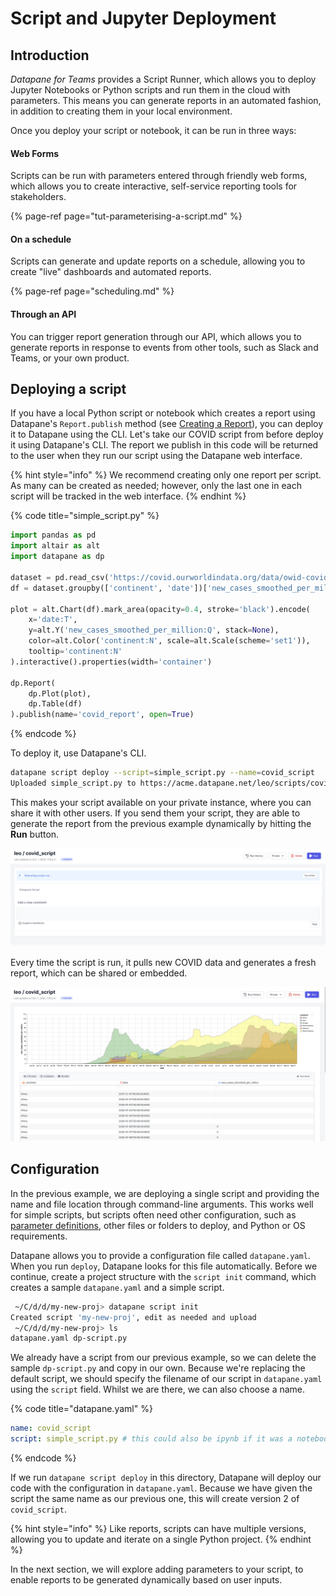 # Script and Jupyter Deployment

## Introduction

_Datapane for Teams_ provides a Script Runner, which allows you to deploy Jupyter Notebooks or Python scripts and run them in the cloud with parameters. This means you can generate reports in an automated fashion, in addition to creating them in your local environment.

Once you deploy your script or notebook, it can be run in three ways:

#### Web Forms

Scripts can be run with parameters entered through friendly web forms, which allows you to create interactive, self-service reporting tools for stakeholders.

{% page-ref page="tut-parameterising-a-script.md" %}

#### On a schedule

Scripts can generate and update reports on a schedule, allowing you to create "live" dashboards and automated reports.

{% page-ref page="scheduling.md" %}

#### Through an API

You can trigger report generation through our API, which allows you to generate reports in response to events from other tools, such as Slack and Teams, or your own product.

## Deploying a script

If you have a local Python script or notebook which creates a report using Datapane's `Report.publish` method \(see [Creating a Report](../tutorials/tut-creating-a-report.md)\), you can deploy it to Datapane using the CLI. Let's take our COVID script from before deploy it using Datapane's CLI. The report we publish in this code will be returned to the user when they run our script using the Datapane web interface.

{% hint style="info" %}
We recommend creating only one report per script. As many can be created as needed; however, only the last one in each script will be tracked in the web interface.
{% endhint %}

{% code title="simple\_script.py" %}
```python
import pandas as pd
import altair as alt
import datapane as dp

dataset = pd.read_csv('https://covid.ourworldindata.org/data/owid-covid-data.csv')
df = dataset.groupby(['continent', 'date'])['new_cases_smoothed_per_million'].mean().reset_index()

plot = alt.Chart(df).mark_area(opacity=0.4, stroke='black').encode(
    x='date:T',
    y=alt.Y('new_cases_smoothed_per_million:Q', stack=None),
    color=alt.Color('continent:N', scale=alt.Scale(scheme='set1')),
    tooltip='continent:N'
).interactive().properties(width='container')

dp.Report(
    dp.Plot(plot), 
    dp.Table(df)
).publish(name='covid_report', open=True)
```
{% endcode %}

To deploy it, use Datapane's CLI.

```bash
datapane script deploy --script=simple_script.py --name=covid_script
Uploaded simple_script.py to https://acme.datapane.net/leo/scripts/covid_script/
```

This makes your script available on your private instance, where you can share it with other users. If you send them your script, they are able to generate the report from the previous example dynamically by hitting the **Run** button.

![](../.gitbook/assets/image%20%28105%29.png)

Every time the script is run, it pulls new COVID data and generates a fresh report, which can be shared or embedded.

![](../.gitbook/assets/image%20%28113%29.png)

## Configuration

In the previous example, we are deploying a single script and providing the name and file location through command-line arguments. This works well for simple scripts, but scripts often need other configuration, such as [parameter definitions](tut-parameterising-a-script.md), other files or folders to deploy, and Python or OS requirements.

Datapane allows you to provide a configuration file called `datapane.yaml`. When you run `deploy`, Datapane looks for this file automatically. Before we continue, create a project structure with the `script init` command, which creates a sample `datapane.yaml` and a simple script.

```bash
 ~/C/d/d/my-new-proj> datapane script init
Created script 'my-new-proj', edit as needed and upload
 ~/C/d/d/my-new-proj> ls
datapane.yaml dp-script.py
```

We already have a script from our previous example, so we can delete the sample `dp-script.py` and copy in our own. Because we're replacing the default script, we should specify the filename of our script in `datapane.yaml` using the `script` field. Whilst we are there, we can also choose a name.

{% code title="datapane.yaml" %}
```yaml
name: covid_script
script: simple_script.py # this could also be ipynb if it was a notebook
```
{% endcode %}

If we run `datapane script deploy` in this directory, Datapane will deploy our code with the configuration in `datapane.yaml`. Because we have given the script the same name as our previous one, this will create version 2 of `covid_script`. 

{% hint style="info" %}
Like reports, scripts can have multiple versions, allowing you to update and iterate on a single Python project.
{% endhint %}

In the next section, we will explore adding parameters to your script, to enable reports to be generated dynamically based on user inputs.

